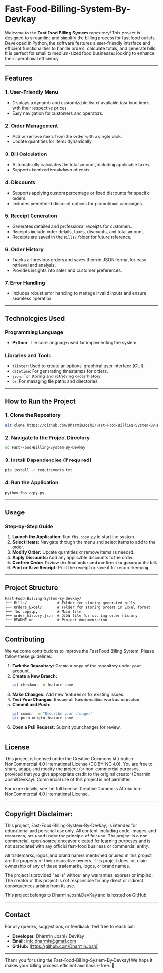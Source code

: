 # Fast-Food-Billing-System-By-Devkay

Welcome to the **Fast Food Billing System** repository! This project is designed to streamline and simplify the billing process for fast food outlets. Developed in Python, the software features a user-friendly interface and efficient functionalities to handle orders, calculate totals, and generate bills. It is perfect for small to medium-sized food businesses looking to enhance their operational efficiency.

---

## Features

### 1. User-Friendly Menu
- Displays a dynamic and customizable list of available fast food items with their respective prices.
- Easy navigation for customers and operators.

### 2. Order Management
- Add or remove items from the order with a single click.
- Update quantities for items dynamically.

### 3. Bill Calculation
- Automatically calculates the total amount, including applicable taxes.
- Supports itemized breakdown of costs.

### 4. Discounts
- Supports applying custom percentage or fixed discounts for specific orders.
- Includes predefined discount options for promotional campaigns.

### 5. Receipt Generation
- Generates detailed and professional receipts for customers.
- Receipts include order details, taxes, discounts, and total amount.
- Receipts are saved in the `Bills/` folder for future reference.

### 6. Order History
- Tracks all previous orders and saves them in JSON format for easy retrieval and analysis.
- Provides insights into sales and customer preferences.

### 7. Error Handling
- Includes robust error handling to manage invalid inputs and ensure seamless operation.

---

## Technologies Used

### Programming Language
- **Python**: The core language used for implementing the system.

### Libraries and Tools
- `tkinter`: Used to create an optional graphical user interface (GUI).
- `datetime`: For generating timestamps for orders.
- `json`: For storing and retrieving order history.
- `os`: For managing file paths and directories.

---

## How to Run the Project

### 1. Clone the Repository
   ```bash
   git clone https://github.com/DharminJoshi/Fast-Food-Billing-System-By-Devkay.git
   ```

### 2. Navigate to the Project Directory
   ```bash
   cd Fast-Food-Billing-System-By-Devkay
   ```

### 3. Install Dependencies (if required)
   ```bash
   pip install -r requirements.txt
   ```

### 4. Run the Application
   ```bash
   python fbs copy.py
   ```

---

## Usage

### Step-by-Step Guide

1. **Launch the Application:** Run `fbs copy.py` to start the system.
2. **Select Items:** Navigate through the menu and select items to add to the order.
3. **Modify Order:** Update quantities or remove items as needed.
4. **Apply Discounts:** Add any applicable discounts to the order.
5. **Confirm Order:** Review the final order and confirm it to generate the bill.
6. **Print or Save Receipt:** Print the receipt or save it for record-keeping.

---

## Project Structure

```
Fast-Food-Billing-System-By-Devkay/
├── Bills/              # Folder for storing generated bills
├── Orders_Excel/       # Folder for storing orders in Excel format
├── fbs copy.py         # Main file
├── order_history.json  # JSON file for storing order history
└── README.md           # Project documentation
```

---

## Contributing

We welcome contributions to improve the Fast Food Billing System. Please follow these guidelines:

1. **Fork the Repository:** Create a copy of the repository under your account.
2. **Create a New Branch:**
   ```bash
   git checkout -b feature-name
   ```
3. **Make Changes:** Add new features or fix existing issues.
4. **Test Your Changes:** Ensure all functionalities work as expected.
5. **Commit and Push:**
   ```bash
   git commit -m "Describe your changes"
   git push origin feature-name
   ```
6. **Open a Pull Request:** Submit your changes for review.

---

## License

This project is licensed under the Creative Commons Attribution-NonCommercial 4.0 International License (CC BY-NC 4.0). You are free to share, adapt, and modify the project for non-commercial purposes, provided that you give appropriate credit to the original creator (Dharmin Joshi/DevKay). Commercial use of this project is not permitted.

For more details, see the full license: Creative Commons Attribution-NonCommercial 4.0 International License.



---

## Copyright Disclaimer:

This project, Fast-Food-Billing-System-By-Devkay, is intended for educational and personal use only. All content, including code, images, and resources, are used under the principle of fair use. The project is a non-commercial, open-source endeavor created for learning purposes and is not associated with any official fast-food business or commercial entity.

All trademarks, logos, and brand names mentioned or used in this project are the property of their respective owners. This project does not claim ownership of any of these trademarks, logos, or brand names.

The project is provided "as is" without any warranties, express or implied. The creator of this project is not responsible for any direct or indirect consequences arising from its use.

This project belongs to DharminJoshi/DevKay and is hosted on GitHub.

---

## Contact

For any queries, suggestions, or feedback, feel free to reach out:

- **Developer:** Dharmin Joshi / DevKay
- **Email:** info.dharmin@gmail.com
- **GitHub:** (https://github.com/DharminJoshi)

---

Thank you for using the Fast-Food-Billing-System-By-Devkay! We hope it makes your billing process efficient and hassle-free. 🚀

